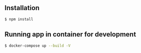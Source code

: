 ## Installation

```bash
$ npm install
```

## Running app in container for development

```bash
$ docker-compose up --build -V
```